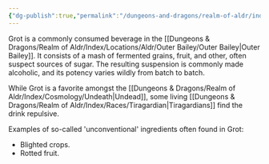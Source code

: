 ```yaml
---
{"dg-publish":true,"permalink":"/dungeons-and-dragons/realm-of-aldr/index/culture/grot/"}
---
```


Grot is a commonly consumed beverage in the [[Dungeons & Dragons/Realm of Aldr/Index/Locations/Aldr/Outer Bailey/Outer Bailey\|Outer Bailey]]. It consists of a mash of fermented grains, fruit, and other, often suspect sources of sugar. The resulting suspension is commonly made alcoholic, and its potency varies wildly from batch to batch.

While Grot is a favorite amongst the [[Dungeons & Dragons/Realm of Aldr/Index/Cosmology/Undeath\|Undead]], some living [[Dungeons & Dragons/Realm of Aldr/Index/Races/Tiragardian\|Tiragardians]] find the drink repulsive.

Examples of so-called 'unconventional' ingredients often found in Grot:
- Blighted crops.
- Rotted fruit.